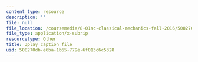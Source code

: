 ```yaml
---
content_type: resource
description: ''
file: null
file_location: /coursemedia/8-01sc-classical-mechanics-fall-2016/508270dbe6ba1b65779e6f013c6c5328_ayIgWaBE0aw.srt
file_type: application/x-subrip
resourcetype: Other
title: 3play caption file
uid: 508270db-e6ba-1b65-779e-6f013c6c5328
---
```

